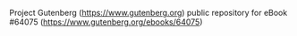 Project Gutenberg (https://www.gutenberg.org) public repository for
eBook #64075 (https://www.gutenberg.org/ebooks/64075)
